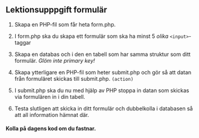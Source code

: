 ## Lektionsupppgift formulär

1. Skapa en PHP-fil som får heta form.php.

2. I form.php ska du skapa ett formulär som ska ha minst 5 *olika* ```<input>```-taggar
 
3. Skapa en databas och i den en tabell som har samma struktur som ditt formulär. *Glöm inte primary key!*

4. Skapa ytterligare en PHP-fil som heter submit.php och gör så att datan från formuläret skickas till submit.php. ```(action)```

5. I submit.php ska du nu med hjälp av PHP stoppa in datan som skickas via formulären in i din tabell.

6. Testa slutligen att skicka in ditt formulär och dubbelkolla i databasen så att all information hämnat där.

#### Kolla på dagens kod om du fastnar.
